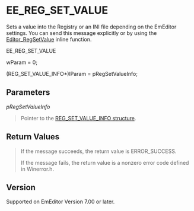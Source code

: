 # EE\_REG\_SET\_VALUE

Sets a value into the Registry or an INI file depending on the EmEditor settings. You can send this message explicitly or
by using the [Editor\_RegSetValue](../macro/editor_regsetvalue) inline function.

EE\_REG\_SET\_VALUE

wParam = 0;

(REG\_SET\_VALUE\_INFO\*)lParam = pRegSetValueInfo;

## Parameters

_pRegSetValueInfo_

> Pointer to the [REG\_SET\_VALUE\_INFO structure](../structure/reg_set_value_info).

## Return Values

> If the message succeeds, the return value is ERROR\_SUCCESS.
>
> If the message fails, the return value is a nonzero error code defined in Winerror.h.

## Version

Supported on EmEditor Version 7.00 or later.
